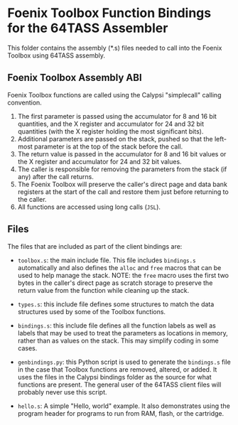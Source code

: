 # Foenix Toolbox Function Bindings for the 64TASS Assembler

This folder contains the assembly (*.s) files needed to call into the Foenix Toolbox using 64TASS assembly.

## Foenix Toolbox Assembly ABI

Foenix Toolbox functions are called using the Calypsi "simplecall" calling convention.

1. The first parameter is passed using the accumulator for 8 and 16 bit quantities, and the X register and accumulator for 24 and 32 bit quantities (with the X register holding the most significant bits).
2. Additional parameters are passed on the stack, pushed so that the left-most parameter is at the top of the stack before the call.
3. The return value is passed in the accumulator for 8 and 16 bit values or the X register and accumulator for 24 and 32 bit values.
4. The caller is responsible for removing the parameters from the stack (if any) after the call returns.
5. The Foenix Toolbox will preserve the caller's direct page and data bank registers at the start of the call and restore them just before returning to the caller.
6. All functions are accessed using long calls (`JSL`).

## Files

The files that are included as part of the client bindings are:

* `toolbox.s`: the main include file. This file includes `bindings.s` automatically and also defines the `alloc` and `free` macros that can be used to help manage the stack. NOTE: the `free` macro uses the first two bytes in the caller's direct page as scratch storage to preserve the return value from the function while cleaning up the stack.

* `types.s`: this include file defines some structures to match the data structures used by some of the Toolbox functions.

* `bindings.s`: this include file defines all the function labels as well as labels that may be used to treat the parameters as locations in memory, rather than as values on the stack. This may simplify coding in some cases.

* `genbindings.py`: this Python script is used to generate the `bindings.s` file in the case that Toolbox functions are removed, altered, or added. It uses the files in the Calypsi bindings folder as the source for what functions are present. The general user of the 64TASS client files will probably never use this script.

* `hello.s`: A simple "Hello, world" example. It also demonstrates using the program header for programs to run from RAM, flash, or the cartridge.


